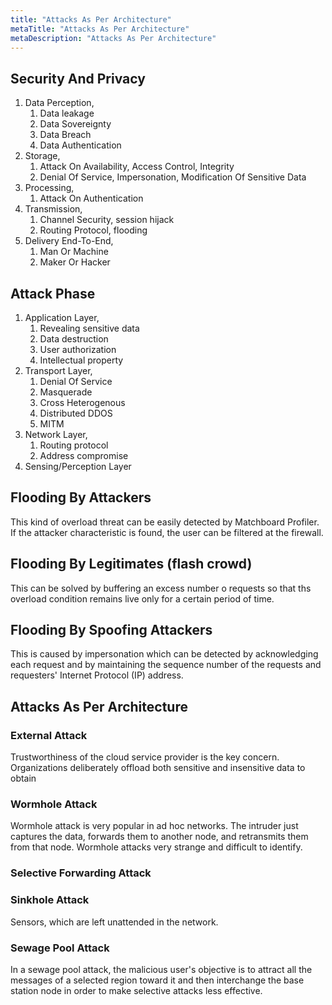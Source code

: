 ```yaml
---
title: "Attacks As Per Architecture"
metaTitle: "Attacks As Per Architecture"
metaDescription: "Attacks As Per Architecture"
---
```


## Security And Privacy

1. Data Perception,
   1. Data leakage
   2. Data Sovereignty
   3. Data Breach
   4. Data Authentication
2. Storage,
   1. Attack On Availability, Access Control, Integrity
   2. Denial Of Service, Impersonation, Modification Of Sensitive Data
3. Processing,
   1. Attack On Authentication
4. Transmission,
   1. Channel Security, session hijack
   2. Routing Protocol, flooding
5. Delivery End-To-End,
   1. Man Or Machine
   2. Maker Or Hacker

## Attack Phase

1. Application Layer,
   1. Revealing sensitive data
   2. Data destruction
   3. User authorization
   4. Intellectual property
2. Transport Layer,
   1. Denial Of Service
   2. Masquerade
   3. Cross Heterogenous
   4. Distributed DDOS
   5. MITM
3. Network Layer,
   1. Routing protocol
   2. Address compromise
4. Sensing/Perception Layer

## Flooding By Attackers

This kind of overload threat can be easily detected by Matchboard Profiler. If the attacker characteristic is found, the user can be filtered at the firewall.

## Flooding By Legitimates (flash crowd)

This can be solved by buffering an excess number o requests so that ths overload condition remains live only for a certain period of time.

## Flooding By Spoofing Attackers

This is caused by impersonation which can be detected by acknowledging each request and by maintaining the sequence number of the requests and requesters' Internet Protocol (IP) address.

## Attacks As Per Architecture

### External Attack

Trustworthiness of the cloud service provider is the key concern. Organizations deliberately offload both sensitive and insensitive data to obtain

### Wormhole Attack

Wormhole attack is very popular in ad hoc networks. The intruder just captures the data, forwards them to another node, and retransmits them from that node. Wormhole attacks very strange and difficult to identify.

### Selective Forwarding Attack

### Sinkhole Attack

Sensors, which are left unattended in the network.

### Sewage Pool Attack

In a sewage pool attack, the malicious user's objective is to attract all the messages of a selected region toward it and then interchange the base station node in order to make selective attacks less effective.
